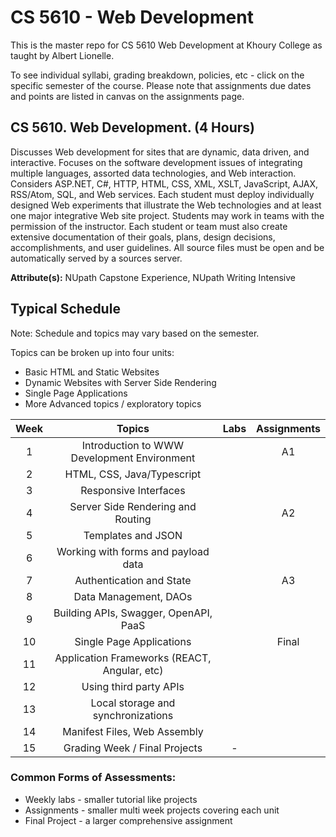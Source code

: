 # CS 5610 - Web Development

This is the master repo for CS 5610 Web Development at Khoury College as taught by Albert Lionelle.

To see individual syllabi, grading breakdown, policies, etc - click on the specific semester of the course. Please note that assignments due dates  and points are listed in canvas on the assignments page.

## CS 5610. Web Development. (4 Hours)

Discusses Web development for sites that are dynamic, data driven, and interactive. Focuses on the software development issues of integrating multiple languages, assorted data technologies, and Web interaction. Considers ASP.NET, C#, HTTP, HTML, CSS, XML, XSLT, JavaScript, AJAX, RSS/Atom, SQL, and Web services. Each student must deploy individually designed Web experiments that illustrate the Web technologies and at least one major integrative Web site project. Students may work in teams with the permission of the instructor. Each student or team must also create extensive documentation of their goals, plans, design decisions, accomplishments, and user guidelines. All source files must be open and be automatically served by a sources server.

**Attribute(s):** NUpath Capstone Experience, NUpath Writing Intensive


## Typical Schedule 
Note: Schedule and topics may vary based on the semester.

Topics can be broken up into four units:
* Basic HTML and Static Websites
* Dynamic Websites with Server Side Rendering
* Single Page Applications
* More Advanced topics / exploratory topics

| Week | Topics | Labs | Assignments |
| :--: |  :---: | :-----:| :---------: |
| 1    |  Introduction to WWW<br>Development Environment |   |  A1   |
| 2    |  HTML, CSS, Java/Typescript                     |   |       |
| 3    |  Responsive Interfaces                          |   |       |
| 4    |  Server Side Rendering and Routing              |   |  A2   | 
| 5    |  Templates and JSON                             |   |       |
| 6    |  Working with forms and payload data            |   |       |
| 7    |  Authentication and State                       |   |  A3   |
| 8    |  Data Management, DAOs                          |   |       |
| 9    |  Building APIs, Swagger, OpenAPI, PaaS          |   |       |
| 10   |  Single Page Applications                       |   |  Final|
| 11   |  Application Frameworks (REACT, Angular, etc)   |   |       |
| 12   |  Using third party APIs                         |   |       |
| 13   |  Local storage and synchronizations             |   |       |
| 14   |  Manifest Files, Web Assembly                   |   |       |
| 15   |  Grading Week / Final Projects                  | - |       |

### Common Forms of Assessments:
* Weekly labs - smaller tutorial like projects
* Assignments - smaller multi week projects covering each unit
* Final Project - a larger comprehensive assignment